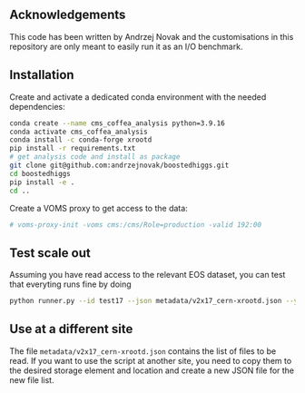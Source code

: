 ## Acknowledgements
This code has been written by Andrzej Novak and the customisations in this repository are only meant to easily run it as an I/O benchmark.

## Installation
Create and activate a dedicated conda environment with the needed dependencies:

```bash
conda create --name cms_coffea_analysis python=3.9.16
conda activate cms_coffea_analysis
conda install -c conda-forge xrootd
pip install -r requirements.txt
# get analysis code and install as package
git clone git@github.com:andrzejnovak/boostedhiggs.git
cd boostedhiggs
pip install -e . 
cd ..
```

Create a VOMS proxy to get access to the data:

```bash
# voms-proxy-init -voms cms:/cms/Role=production -valid 192:00
```
## Test scale out
Assuming you have read access to the relevant EOS dataset, you can test that everyting runs fine by doing
```bash
python runner.py --id test17 --json metadata/v2x17_cern-xrootd.json --year 2017 --limit 1 --chunk 5000 --max 2 --executor futures -j 5 
```
## Use at a different site
The file `metadata/v2x17_cern-xrootd.json` contains the list of files to be read. If you want to use the script at another site, you need to copy them to the desired storage element and location and create a new JSON file for the new file list.
